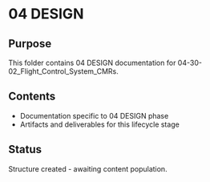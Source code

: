 # 04 DESIGN

## Purpose
This folder contains 04 DESIGN documentation for 04-30-02_Flight_Control_System_CMRs.

## Contents
- Documentation specific to 04 DESIGN phase
- Artifacts and deliverables for this lifecycle stage

## Status
Structure created - awaiting content population.
